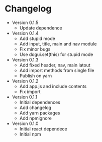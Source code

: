 # Changelog

-   Version 0.1.5
    -   Update dependence
-   Version 0.1.4
    -   Add stupid mode
    -   Add input, title, main and nav module
    -   Fix minor bugs
    -   Use dogui.set(this) for stupid mode
-   Version 0.1.3 
    -   Add fixed header, nav, main latout
    -   Add import methods from single file
    -   Publish on yarn
-   Version 0.1.2
    -   Add app.js and include contents
    -   Fix import
-   Version 0.1.1
    -   Initial dependences
    -   Add changelog
    -   Add yarn packages
    -   Add npmignore
-   Version 0.1.0
    -   Initial react dependece
    -   Initial npm
